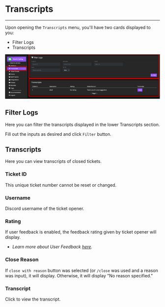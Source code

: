# Transcripts
***

Upon opening the `Transcripts` menu, you'll have two cards displayed to you:
- Filter Logs
- Transcripts

![Transcripts card](../img/transcripts_card.webp)

## Filter Logs
Here you can filter the transcripts displayed in the lower Transcripts section.  
  
Fill out the inputs as desired and click `Filter` button.

## Transcripts
Here you can view transcripts of closed tickets.

### Ticket ID
This unique ticket number cannot be reset or changed.

### Username
Discord username of the ticket opener.

### Rating
If user feedback is enabled, the feedback rating given by ticket opener will display.  
- *Learn more about User Feedback [here](../setup/feedback.md).*

### Close Reason
If `close with reason` button was selected (or `/close` was used and a reason was input), it will display. Otherwise, it will display "No reason specified."

### Transcript
Click to view the transcript.